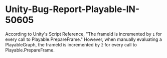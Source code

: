 # Unity-Bug-Report-Playable-IN-50605
According to Unity's Script Reference, "The frameId is incremented by `1` for every call to Playable.PrepareFrame." However, when manually evaluating a PlayableGraph, the frameId is incremented by `2` for every call to Playable.PrepareFrame.
